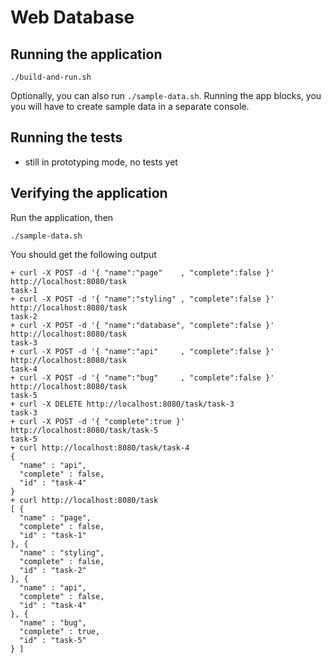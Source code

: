# Web Database

## Running the application

`./build-and-run.sh`

Optionally, you can also run `./sample-data.sh`.
Running the app blocks, you you will have to create sample data in a separate console.

## Running the tests
- still in prototyping mode, no tests yet

## Verifying the application

Run the application, then

    ./sample-data.sh 

You should get the following output

    + curl -X POST -d '{ "name":"page"    , "complete":false }' http://localhost:8080/task
    task-1
    + curl -X POST -d '{ "name":"styling" , "complete":false }' http://localhost:8080/task
    task-2
    + curl -X POST -d '{ "name":"database", "complete":false }' http://localhost:8080/task
    task-3
    + curl -X POST -d '{ "name":"api"     , "complete":false }' http://localhost:8080/task
    task-4
    + curl -X POST -d '{ "name":"bug"     , "complete":false }' http://localhost:8080/task
    task-5
    + curl -X DELETE http://localhost:8080/task/task-3
    task-3
    + curl -X POST -d '{ "complete":true }' http://localhost:8080/task/task-5
    task-5
    + curl http://localhost:8080/task/task-4
    {
      "name" : "api",
      "complete" : false,
      "id" : "task-4"
    }
    + curl http://localhost:8080/task
    [ {
      "name" : "page",
      "complete" : false,
      "id" : "task-1"
    }, {
      "name" : "styling",
      "complete" : false,
      "id" : "task-2"
    }, {
      "name" : "api",
      "complete" : false,
      "id" : "task-4"
    }, {
      "name" : "bug",
      "complete" : true,
      "id" : "task-5"
    } ]
